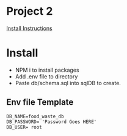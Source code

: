 # Project 2

[Install Instructions](#Install)

# Install

- NPM i to install packages
- Add .env file to directory
- Paste db/schema.sql into sqlDB to create.

## Env file Template

```.env
DB_NAME=food_waste_db
DB_PASSWORD= 'Password Goes HERE'
DB_USER= root
```

